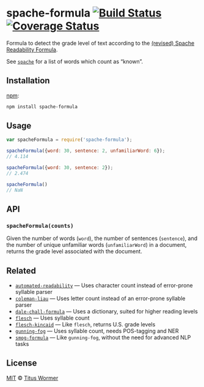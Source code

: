 # spache-formula [![Build Status][travis-badge]][travis] [![Coverage Status][codecov-badge]][codecov]

Formula to detect the grade level of text according to the
[(revised) Spache Readability Formula][formula].

See [`spache`][list] for a list of words which count as “known”.

## Installation

[npm][]:

```bash
npm install spache-formula
```

## Usage

```js
var spacheFormula = require('spache-formula');

spacheFormula({word: 30, sentence: 2, unfamiliarWord: 6});
// 4.114

spacheFormula({word: 30, sentence: 2});
// 2.474

spacheFormula()
// NaN
```

## API

### `spacheFormula(counts)`

Given the number of words (`word`), the number of sentences
(`sentence`), and the number of unique unfamiliar words
(`unfamiliarWord`) in a document, returns the grade level
associated with the document.

## Related

*   [`automated-readability`](https://github.com/words/automated-readability)
    — Uses character count instead of error-prone syllable parser
*   [`coleman-liau`](https://github.com/words/coleman-liau)
    — Uses letter count instead of an error-prone syllable parser
*   [`dale-chall-formula`](https://github.com/words/dale-chall-formula)
    — Uses a dictionary, suited for higher reading levels
*   [`flesch`](https://github.com/words/flesch)
    — Uses syllable count
*   [`flesch-kincaid`](https://github.com/words/flesch-kincaid)
    — Like `flesch`, returns U.S. grade levels
*   [`gunning-fog`](https://github.com/words/gunning-fog)
    — Uses syllable count, needs POS-tagging and NER
*   [`smog-formula`](https://github.com/words/smog-formula)
    — Like `gunning-fog`, without the need for advanced NLP tasks

## License

[MIT][license] © [Titus Wormer][author]

<!-- Definitions -->

[travis-badge]: https://img.shields.io/travis/words/spache-formula.svg

[travis]: https://travis-ci.org/words/spache-formula

[codecov-badge]: https://img.shields.io/codecov/c/github/words/spache-formula.svg

[codecov]: https://codecov.io/github/words/spache-formula

[npm]: https://docs.npmjs.com/cli/install

[license]: license

[author]: http://wooorm.com

[formula]: http://en.wikipedia.org/wiki/Spache_Readability_Formula

[list]: https://github.com/wooorm/spache
